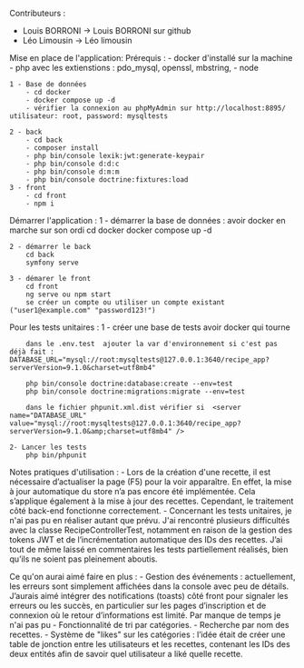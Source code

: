 Contributeurs :

- Louis BORRONI -> Louis BORRONI sur github
- Léo Limousin -> Léo limousin

Mise en place de l'application:
Prérequis : - docker d'installé sur la machine - php avec les extienstions : pdo_mysql, openssl, mbstring, - node

    1 - Base de données
        - cd docker
        - docker compose up -d
        - vérifier la connexion au phpMyAdmin sur http://localhost:8895/ utilisateur: root, password: mysqltests

    2 - back
        - cd back
        - composer install
        - php bin/console lexik:jwt:generate-keypair
        - php bin/console d:d:c
        - php bin/console d:m:m
        - php bin/console doctrine:fixtures:load
    3 - front
        - cd front
        - npm i

Démarrer l'application :
1 - démarrer la base de données :
avoir docker en marche sur son ordi
cd docker
docker compose up -d

    2 - démarrer le back
        cd back
        symfony serve

    3 - démarer le front
        cd front
        ng serve ou npm start
        se créer un compte ou utiliser un compte existant ("user1@example.com" "password123!")

Pour les tests unitaires :
1 - créer une base de tests
avoir docker qui tourne

        dans le .env.test  ajouter la var d'environnement si c'est pas déjà fait : DATABASE_URL="mysql://root:mysqltests@127.0.0.1:3640/recipe_app?serverVersion=9.1.0&charset=utf8mb4"

        php bin/console doctrine:database:create --env=test
        php bin/console doctrine:migrations:migrate --env=test

        dans le fichier phpunit.xml.dist vérifier si  <server name="DATABASE_URL" value="mysql://root:mysqltests@127.0.0.1:3640/recipe_app?serverVersion=9.1.0&amp;charset=utf8mb4" />

    2- Lancer les tests
        php bin/phpunit


Notes pratiques d'utilisation :
    - Lors de la création d'une recette, il est nécessaire d’actualiser la page (F5) pour la voir apparaître. En effet, la mise à jour automatique du store n’a pas encore été implémentée. Cela s’applique également à la mise à jour des recettes. Cependant, le traitement côté back-end fonctionne correctement.
    - Concernant les tests unitaires, je n'ai pas pu en réaliser autant que prévu. J'ai rencontré plusieurs difficultés avec la classe RecipeControllerTest, notamment en raison de la gestion des tokens JWT et de l’incrémentation automatique des IDs des recettes. J’ai tout de même laissé en commentaires les tests partiellement réalisés, bien qu’ils ne soient pas pleinement aboutis.

Ce qu'on aurai aimé faire en plus :
    - Gestion des événements : actuellement, les erreurs sont simplement affichées dans la console avec peu de détails. J’aurais aimé intégrer des notifications (toasts) côté front pour signaler les erreurs ou les succès, en particulier sur les pages d’inscription et de connexion où le retour d’informations est limité. Par manque de temps je n'ai pas pu
    - Fonctionnalité de tri par catégories.
    - Recherche par nom des recettes.
    - Système de "likes" sur les catégories : l’idée était de créer une table de jonction entre les utilisateurs et les recettes, contenant les IDs des deux entités afin de savoir quel utilisateur a liké quelle recette.
